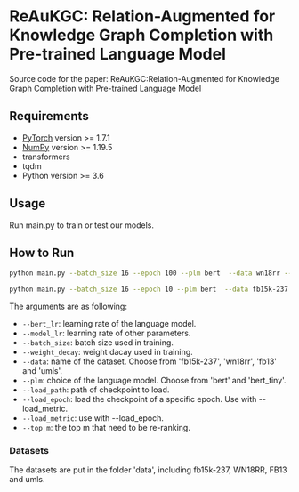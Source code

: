 # ReAuKGC: Relation-Augmented for Knowledge Graph Completion with Pre-trained Language Model


Source code for the paper: ReAuKGC:Relation-Augmented for Knowledge Graph Completion with Pre-trained Language Model 


## Requirements

- [PyTorch](http://pytorch.org/) version >= 1.7.1
- [NumPy](http://numpy.org/) version >= 1.19.5
- transformers
- tqdm
- Python version >= 3.6

## Usage

Run main.py to train or test our models. 


## How to Run

```bash
python main.py --batch_size 16 --epoch 100 --plm bert  --data wn18rr --top_m 6
```
```bash
python main.py --batch_size 16 --epoch 10 --plm bert  --data fb15k-237 --top_m 20
```


The arguments are as following:
* `--bert_lr`: learning rate of the language model.
* `--model_lr`: learning rate of other parameters.
* `--batch_size`: batch size used in training.
* `--weight_decay`: weight dacay used in training.
* `--data`: name of the dataset. Choose from 'fb15k-237', 'wn18rr', 'fb13' and 'umls'.
* `--plm`: choice of the language model. Choose from 'bert' and 'bert_tiny'.
* `--load_path`: path of checkpoint to load.
* `--load_epoch`: load the checkpoint of a specific epoch. Use with --load_metric.
* `--load_metric`: use with --load_epoch.
* `--top_m`: the top m that need to be re-ranking.



### Datasets

The datasets are put in the folder 'data', including fb15k-237, WN18RR, FB13 and umls.


